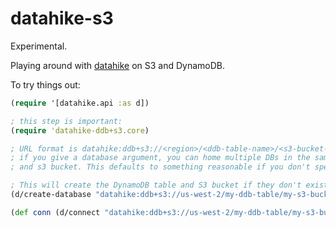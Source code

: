 # datahike-s3

Experimental.

Playing around with [datahike](https://github.com/replikativ/datahike)
on S3 and DynamoDB.

To try things out:

```clojure
(require '[datahike.api :as d])

; this step is important:
(require 'datahike-ddb+s3.core)

; URL format is datahike:ddb+s3://<region>/<ddb-table-name>/<s3-bucket-name>[/<database>]
; if you give a database argument, you can home multiple DBs in the same dynamodb table
; and s3 bucket. This defaults to something reasonable if you don't specify it.

; This will create the DynamoDB table and S3 bucket if they don't exist.
(d/create-database "datahike:ddb+s3://us-west-2/my-ddb-table/my-s3-bucket")

(def conn (d/connect "datahike:ddb+s3://us-west-2/my-ddb-table/my-s3-bucket"))
```
